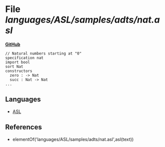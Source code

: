 # File _languages/ASL/samples/adts/nat.asl_
**[GitHub](https://github.com/softlang/yas/blob/master/languages/ASL/samples/adts/nat.asl)**
```
// Natural numbers starting at "0"
specification nat
import bool
sort Nat
constructors
  zero : -> Nat
  succ : Nat -> Nat
...
```

## Languages
* [ASL](../languages/ASL.md)

## References
* elementOf('languages/ASL/samples/adts/nat.asl',asl(text))
